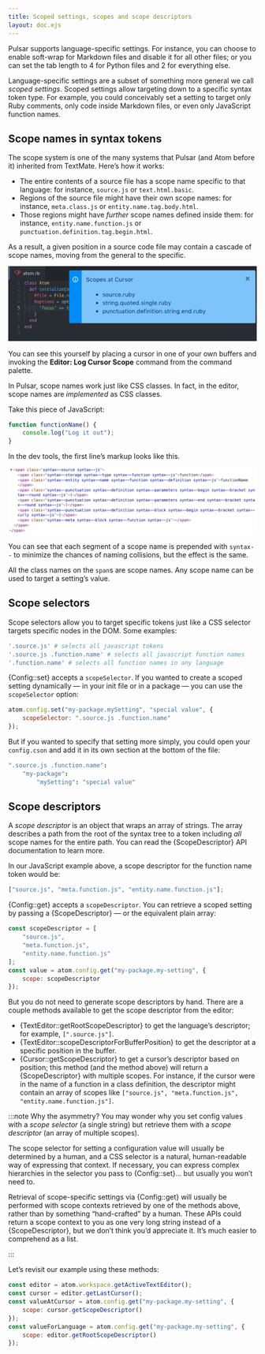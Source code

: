 ```yaml
---
title: Scoped settings, scopes and scope descriptors
layout: doc.ejs
---
```


Pulsar supports language-specific settings. For instance, you can choose to enable soft-wrap for Markdown files and disable it for all other files; or you can set the tab length to 4 for Python files and 2 for everything else.

Language-specific settings are a subset of something more general we call _scoped settings_. Scoped settings allow targeting down to a specific syntax token type. For example, you could conceivably set a setting to target only Ruby comments, only code inside Markdown files, or even only JavaScript function names.

## Scope names in syntax tokens

The scope system is one of the many systems that Pulsar (and Atom before it) inherited from TextMate. Here’s how it works:

* The entire contents of a source file has a scope name specific to that language: for instance, `source.js` or `text.html.basic`.
* Regions of the source file might have their own scope names: for instance, `meta.class.js` or `entity.name.tag.body.html`.
* Those regions might have _further_ scope names defined inside them: for instance, `entity.name.function.js` or `punctuation.definition.tag.begin.html`.

As a result, a given position in a source code file may contain a cascade of scope names, moving from the general to the specific.


![Log cursor scope](/img/atom/cursor-scope.png "Log cursor scope")

You can see this yourself by placing a cursor in one of your own buffers and invoking the **Editor: Log Cursor Scope** command from the command palette.

In Pulsar, scope names work just like CSS classes. In fact, in the editor, scope names are _implemented_ as CSS classes.

Take this piece of JavaScript:

```js
function functionName() {
	console.log("Log it out");
}
```

In the dev tools, the first line’s markup looks like this.

<!-- TODO: This screenshot is out of date; we need one that shows the `syntax--`-style class names. -->
![Markup](/img/atom/markup.png)

You can see that each segment of a scope name is prepended with `syntax--` to minimize the chances of naming collisions, but the effect is the same.

All the class names on the `span`s are scope names. Any scope name can be used to target a setting’s value.

## Scope selectors

Scope selectors allow you to target specific tokens just like a CSS selector targets specific nodes in the DOM. Some examples:

```coffee
'.source.js' # selects all javascript tokens
'.source.js .function.name' # selects all javascript function names
'.function.name' # selects all function names in any language
```

{Config::set} accepts a `scopeSelector`. If you wanted to create a scoped setting dynamically — in your init file or in a package — you can use the `scopeSelector` option:

```js
atom.config.set("my-package.mySetting", "special value", {
	scopeSelector: ".source.js .function.name"
});
```

But if you wanted to specify that setting more simply, you could open your `config.cson` and add it in its own section at the bottom of the file:

```coffee
".source.js .function.name":
	"my-package":
		"mySetting": "special value"
```

## Scope descriptors

A _scope descriptor_ is an object that wraps an array of strings. The array describes a path from the root of the syntax tree to a token including _all_ scope names for the entire path. You can read the {ScopeDescriptor} API documentation to learn more.

In our JavaScript example above, a scope descriptor for the function name token would be:

```js
["source.js", "meta.function.js", "entity.name.function.js"];
```

{Config::get} accepts a `scopeDescriptor`. You can retrieve a scoped setting by passing a {ScopeDescriptor} — or the equivalent plain array:

```js
const scopeDescriptor = [
	"source.js",
	"meta.function.js",
	"entity.name.function.js"
];
const value = atom.config.get("my-package.my-setting", {
	scope: scopeDescriptor
});
```

But you do not need to generate scope descriptors by hand. There are a couple methods available to get the scope descriptor from the editor:

- {TextEditor::getRootScopeDescriptor} to get the language’s descriptor; for example, `[".source.js"]`.
- {TextEditor::scopeDescriptorForBufferPosition} to get the descriptor at a specific position in the buffer.
- {Cursor::getScopeDescriptor} to get a cursor’s descriptor based on position; this method (and the method above) will return a {ScopeDescriptor} with multiple scopes. For instance, if the cursor were in the name of a function in a class definition, the descriptor might contain an array of scopes like `["source.js", "meta.function.js", "entity.name.function.js"]`.

:::note Why the asymmetry?
You may wonder why you set config values with a _scope selector_ (a single string) but retrieve them with a _scope descriptor_ (an array of multiple scopes).

The scope selector for setting a configuration value will usually be determined by a human, and a CSS selector is a natural, human-readable way of expressing that context. If necessary, you can express complex hierarchies in the selector you pass to {Config::set}… but usually you won’t need to.

Retrieval of scope-specific settings via {Config::get} will usually be performed with scope contexts retrieved by one of the methods above, rather than by something “hand-crafted” by a human. These APIs could return a scope context to you as one very long string instead of a {ScopeDescriptor}, but we don’t think you’d appreciate it. It’s much easier to comprehend as a list.

:::

Let’s revisit our example using these methods:

```js
const editor = atom.workspace.getActiveTextEditor();
const cursor = editor.getLastCursor();
const valueAtCursor = atom.config.get("my-package.my-setting", {
	scope: cursor.getScopeDescriptor()
});
const valueForLanguage = atom.config.get("my-package.my-setting", {
	scope: editor.getRootScopeDescriptor()
});
```

